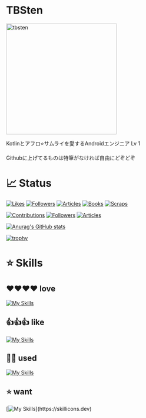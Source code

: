 # TBSten

<img src="https://github.com/TBSten/TBSten/assets/81161390/89f8ce8b-7f94-4665-870c-8af41e60efd0" alt="tbsten" width="300" />

Kotlinとアフロ⭐️サムライを愛するAndroidエンジニア Lv 1

Githubに上げてるものは特筆がなければ自由にどぞどぞ

# 📈 Status

[![Likes](https://badgen.org/img/zenn/tbsten/likes?style=plastic)](https://zenn.dev/tbsten)
[![Followers](https://badgen.org/img/zenn/tbsten/followers?style=plastic)](https://zenn.dev/tbsten)
[![Articles](https://badgen.org/img/zenn/tbsten/articles?style=plastic)](https://zenn.dev/tbsten)
[![Books](https://badgen.org/img/zenn/tbsten/books?style=plastic)](https://zenn.dev/tbsten?tab=books)
[![Scraps](https://badgen.org/img/zenn/tbsten/scraps?style=plastic)](https://zenn.dev/tbsten?tab=scraps)

[![Contributions](https://badgen.org/img/qiita/tbsten/contributions?style=plastic)](https://qiita.com/tbsten)
[![Followers](https://badgen.org/img/qiita/tbsten/followers?style=plastic)](https://qiita.com/tbsten)
[![Articles](https://badgen.org/img/qiita/tbsten/articles?style=plastic)](https://qiita.com/tbsten)

[![Anurag's GitHub stats](https://github-readme-stats.vercel.app/api?username=TBSten)](https://github.com/anuraghazra/github-readme-stats)

[![trophy](https://github-profile-trophy.vercel.app/?username=TBSten&theme=onedark)](https://github.com/ryo-ma/github-profile-trophy)

# ⭐️ Skills

## ❤️❤️❤️❤️ love

[![My Skills](https://skillicons.dev/icons?i=kotlin,androidstudio,react,nextjs,js,ts,nodejs,materialui,tailwind,gcp)](https://skillicons.dev)

## 👍👍👍 like

[![My Skills](https://skillicons.dev/icons?i=dart,vscode,docker,git,github,gitlab,gradle,md,sass)](https://skillicons.dev)

## 👀👀 used

[![My Skills](https://skillicons.dev/icons?i=bootstrap,blender,cs,dotnet,visualstudio,html,css,django,eclipse,electron,express,figma,firebase,flask,heroku,idea,java,jquery,linux,mongodb,mysql,planetscale,postgres,powershell,py,redux,supabase,svg,vercel,wordpress,fastapi)](https://skillicons.dev)

## ⭐️ want

[![My Skills](https://skillicons.dev/icons?i=apollo,cpp,cloudflare,deno,flutter,go,graphql,prisma,svelte,threejs,wasm,)](https://skillicons.dev)
